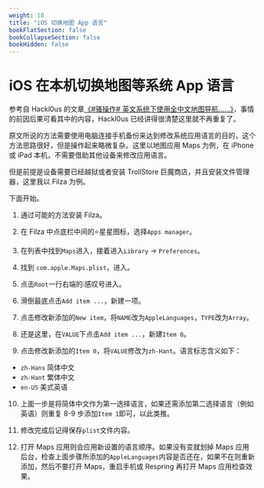 ```yaml
---
weight: 10
title: "iOS 切换地图 App 语言"
bookFlatSection: false
bookCollapseSection: false
bookHidden: false
---
```


# iOS 在本机切换地图等系统 App 语言

参考自 Hackl0us 的文章[《#骚操作# 英文系统下使用全中文地图导航……》](https://mp.weixin.qq.com/s/xOjQXMULyIEmH8rqu5E6cw)，事情的前因后果可看其中的内容，Hackl0us 已经讲得很清楚这里就不再重复了。

原文所说的方法需要使用电脑连接手机备份来达到修改系统应用语言的目的，这个方法思路很好，但是操作起来略微复杂。这里以地图应用 Maps 为例，在 iPhone 或 iPad 本机，不需要借助其他设备来修改应用语言。

但是前提是设备需要已经越狱或者安装 TrollStore 巨魔商店，并且安装文件管理器，这里我以 Filza 为例。

下面开始。

1. 通过可能的方法安装 Filza。

2. 在 Filza 中点底栏中间的⭐星星图标，选择`Apps manager`。

3. 在列表中找到`Maps`进入，接着进入`Library` → `Preferences`。

4. 找到 `com.apple.Maps.plist`，进入。

5. 点击`Root`一行右端的❕感叹号进入。

6. 滑倒最底点击`Add item ...`，新建一项。

7. 点击修改新添加的`New item`，将`NAME`改为`AppleLanguages`，`TYPE`改为`Array`。

8. 还是这里，在`VALUE`下点击`Add item ...`，新建`Item 0`。

9. 点击修改新添加的`Item 0`，将`VALUE`修改为`zh-Hant`。语言标志含义如下：
- `zh-Hans` 简体中文
- `zh-Hant` 繁体中文
- `en-US` 美式英语

10. 上面一步是将简体中文作为第一选择语言，如果还需添加第二选择语言（例如英语）则重复 8-9 步添加`Item 1`即可，以此类推。

11. 修改完成后记得保存`plist`文件内容。

12. 打开 Maps 应用则会应用新设置的语言顺序。如果没有变就划掉 Maps 应用后台，检查上面步骤所添加的`AppleLanguages`内容是否还在，如果不在则重新添加，然后不要打开 Maps，重启手机或 Respring 再打开 Maps 应用检查效果。
